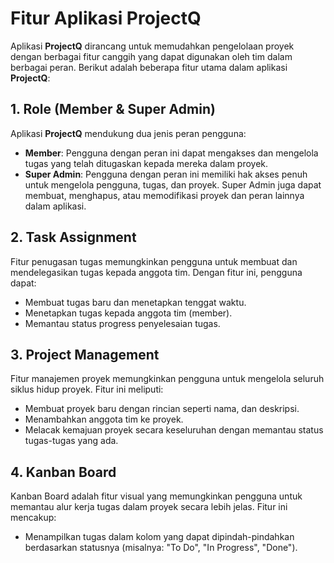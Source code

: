 # Fitur Aplikasi ProjectQ

Aplikasi **ProjectQ** dirancang untuk memudahkan pengelolaan proyek dengan berbagai fitur canggih yang dapat digunakan oleh tim dalam berbagai peran. Berikut adalah beberapa fitur utama dalam aplikasi **ProjectQ**:

## 1. Role (Member & Super Admin)
Aplikasi **ProjectQ** mendukung dua jenis peran pengguna:
- **Member**: Pengguna dengan peran ini dapat mengakses dan mengelola tugas yang telah ditugaskan kepada mereka dalam proyek.
- **Super Admin**: Pengguna dengan peran ini memiliki hak akses penuh untuk mengelola pengguna, tugas, dan proyek. Super Admin juga dapat membuat, menghapus, atau memodifikasi proyek dan peran lainnya dalam aplikasi.

## 2. Task Assignment
Fitur penugasan tugas memungkinkan pengguna untuk membuat dan mendelegasikan tugas kepada anggota tim. Dengan fitur ini, pengguna dapat:
- Membuat tugas baru dan menetapkan tenggat waktu.
- Menetapkan tugas kepada anggota tim (member).
- Memantau status progress penyelesaian tugas.

## 3. Project Management
Fitur manajemen proyek memungkinkan pengguna untuk mengelola seluruh siklus hidup proyek. Fitur ini meliputi:
- Membuat proyek baru dengan rincian seperti nama, dan deskripsi.
- Menambahkan anggota tim ke proyek.
- Melacak kemajuan proyek secara keseluruhan dengan memantau status tugas-tugas yang ada.

## 4. Kanban Board
Kanban Board adalah fitur visual yang memungkinkan pengguna untuk memantau alur kerja tugas dalam proyek secara lebih jelas. Fitur ini mencakup:
- Menampilkan tugas dalam kolom yang dapat dipindah-pindahkan berdasarkan statusnya (misalnya: "To Do", "In Progress", "Done").
